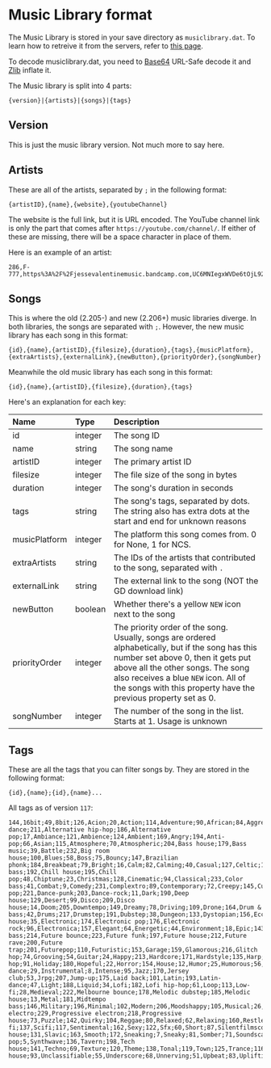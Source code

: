 # Music Library format

The Music Library is stored in your save directory as `musiclibrary.dat`. To learn how to retreive it from the servers, refer to [this page](/endpoints/songs/musiclibrary.md).

To decode musiclibrary.dat, you need to [Base64](/topics/encryption/base64.md) URL-Safe decode it and [Zlib](/topics/encryption/zip.md) inflate it.

The Music library is split into 4 parts:

```
{version}|{artists}|{songs}|{tags}
```

## Version

This is just the music library version. Not much more to say here.

## Artists

These are all of the artists, separated by `;` in the following format:

`{artistID},{name},{website},{youtubeChannel}`

The website is the full link, but it is URL encoded. The YouTube channel link is only the part that comes after `https://youtube.com/channel/`. If either of these are missing, there will be a space character in place of them.

Here is an example of an artist:

```
286,F-777,https%3A%2F%2Fjessevalentinemusic.bandcamp.com,UC6MNIegxWVDe6tOjL92QkUw
```

## Songs

This is where the old (2.205-) and new (2.206+) music libraries diverge. In both libraries, the songs are separated with `;`. However, the new music library has each song in this format:

```
{id},{name},{artistID},{filesize},{duration},{tags},{musicPlatform},{extraArtists},{externalLink},{newButton},{priorityOrder},{songNumber}
```

Meanwhile the old music library has each song in this format:

`{id},{name},{artistID},{filesize},{duration},{tags}`

Here's an explanation for each key:

| Name          | Type      | Description                                                                                                 |
| :------------ | :-------- | :---------------------------------------------------------------------------------------------------------- |
| id            | integer   | The song ID                                                                                                 |
| name          | string    | The song name                                                                                               |
| artistID      | integer   | The primary artist ID                                                                                       |
| filesize      | integer   | The file size of the song in bytes                                                                          |
| duration      | integer   | The song's duration in seconds                                                                              |
| tags          | string    | The song's tags, separated by dots. The string also has extra dots at the start and end for unknown reasons |
| musicPlatform | integer   | The platform this song comes from. 0 for None, 1 for NCS.                                                   |
| extraArtists  | string    | The IDs of the artists that contributed to the song, separated with `.`                                     |
| externalLink  | string    | The external link to the song (NOT the GD download link)                                                    |
| newButton     | boolean   | Whether there's a yellow `NEW` icon next to the song                                                        |
| priorityOrder | integer   | The priority order of the song. Usually, songs are ordered alphabetically, but if the song has this number set above 0, then it gets put above all the other songs. The song also receives a blue `NEW` icon. All of the songs with this property have the previous property set as 0. |
| songNumber    | integer   | The number of the song in the list. Starts at 1. Usage is unknown                                           |

## Tags

These are all the tags that you can filter songs by. They are stored in the following format:

`{id},{name};{id},{name}...`

All tags as of version `117`:

```
144,16bit;49,8bit;126,Acion;20,Action;114,Adventure;90,African;84,Aggressive;37,Alert;187,Alternative dance;211,Alternative hip-hop;186,Alternative pop;17,Ambiance;121,Ambience;124,Ambient;169,Angry;194,Anti-pop;66,Asian;115,Atmosphere;70,Atmospheric;204,Bass house;179,Bass music;39,Battle;232,Big room house;100,Blues;58,Boss;75,Bouncy;147,Brazilian phonk;184,Breakbeat;79,Bright;16,Calm;82,Calming;40,Casual;127,Celtic;165,Chasing;123,Chill;199,Chill bass;192,Chill house;195,Chill pop;48,Chiptune;23,Christmas;128,Cinematic;94,Classical;233,Color bass;41,Combat;9,Comedy;231,Complextro;89,Contemporary;72,Creepy;145,Cute;43,Cyberpunk;155,Dance;173,Dance-pop;221,Dance-punk;203,Dance-rock;11,Dark;190,Deep house;129,Desert;99,Disco;209,Disco house;14,Doom;205,Downtempo;149,Dreamy;78,Driving;109,Drone;164,Drum & bass;42,Drums;217,Drumstep;191,Dubstep;38,Dungeon;133,Dystopian;156,Eccentric;108,Edm;76,Eerie;6,Electro;219,Electro house;35,Electronic;174,Electronic pop;176,Electronic rock;96,Electronica;157,Elegant;64,Energetic;44,Environment;18,Epic;143,Ethnic;150,Euphoric;36,Event;177,Experimental;15,Fantasy;167,Fear;118,Field;132,Fire;158,Floating;139,Forest;85,Funk;10,Funny;210,Future bass;214,Future bounce;223,Future funk;197,Future house;212,Future rave;200,Future trap;201,Futurepop;110,Futuristic;153,Garage;159,Glamorous;216,Glitch hop;74,Grooving;54,Guitar;24,Happy;213,Hardcore;171,Hardstyle;135,Harp;166,Heavy;148,Hip-hop;91,Holiday;180,Hopeful;22,Horror;154,House;12,Humor;25,Humorous;56,Hybrid;59,Indie;208,Indie dance;29,Instrumental;8,Intense;95,Jazz;170,Jersey club;53,Jrpg;207,Jump-up;175,Laid back;101,Latin;193,Latin-dance;47,Light;188,Liquid;34,Lofi;182,Lofi hip-hop;61,Loop;113,Low-fi;28,Medieval;222,Melbourne bounce;178,Melodic dubstep;185,Melodic house;13,Metal;181,Midtempo bass;146,Military;196,Minimal;102,Modern;206,Moodshappy;105,Musical;26,Mysterious;46,Mystery;77,Mystical;140,Nature;189,Neurofunk;67,Nordic;19,Orchestral;183,Peaceful;57,Percussion;112,Phonk;30,Piano;32,Pirate;63,Platformer;98,Polka;86,Pop;202,Progressive electro;229,Progressive electron;218,Progressive house;73,Puzzle;142,Quirky;104,Reggae;80,Relaxed;62,Relaxing;160,Restless;45,Retro;52,Retrowave;92,Rock;161,Romantic;21,Rpg;151,Running;31,Sad;168,Scary;50,Sci-fi;137,Scifi;117,Sentimental;162,Sexy;122,Sfx;60,Short;87,Silentfilmscore;106,Ska;215,Slap house;131,Slavic;163,Smooth;172,Sneaking;7,Sneaky;81,Somber;71,Soundscape;88,Soundtrack;33,Spooky;103,Stings;134,Suspense;27,Suspenseful;130,Synth;220,Synth-pop;5,Synthwave;136,Tavern;198,Tech house;141,Techno;69,Texture;120,Theme;138,Tonal;119,Town;125,Trance;116,Tranquil;111,Trap;230,Tropical house;93,Unclassifiable;55,Underscore;68,Unnerving;51,Upbeat;83,Uplifting;107,Urban;152,Weird;65,Western;97,World;
```
